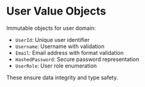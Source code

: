 # User Value Objects

Immutable objects for user domain:
- `UserId`: Unique user identifier
- `Username`: Username with validation
- `Email`: Email address with format validation
- `HashedPassword`: Secure password representation
- `UserRole`: User role enumeration

These ensure data integrity and type safety.
